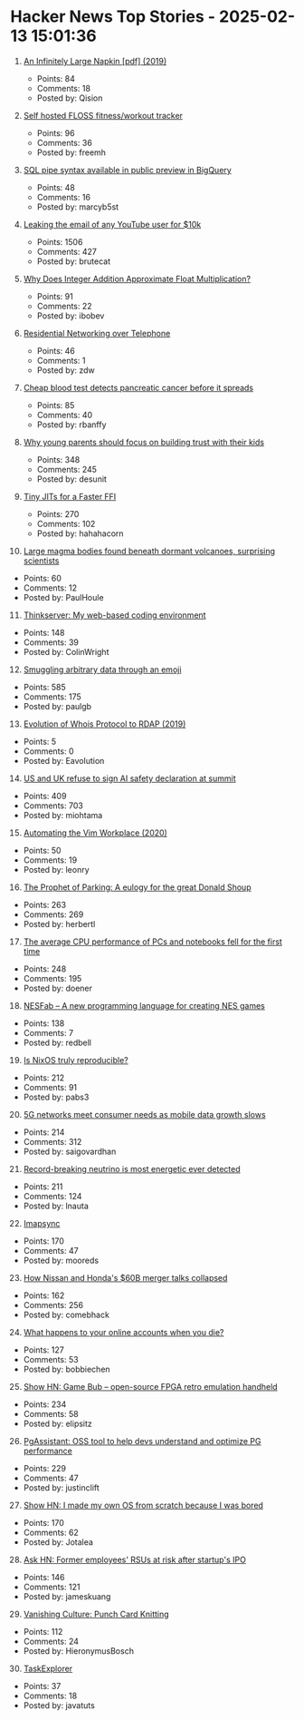 # Hacker News Top Stories - 2025-02-13 15:01:36

1. [An Infinitely Large Napkin [pdf] (2019)](https://venhance.github.io/napkin/Napkin.pdf)
   - Points: 84
   - Comments: 18
   - Posted by: Qision

2. [Self hosted FLOSS fitness/workout tracker](https://github.com/wger-project/wger)
   - Points: 96
   - Comments: 36
   - Posted by: freemh

3. [SQL pipe syntax available in public preview in BigQuery](https://cloud.google.com/bigquery/docs/pipe-syntax-guide)
   - Points: 48
   - Comments: 16
   - Posted by: marcyb5st

4. [Leaking the email of any YouTube user for $10k](https://brutecat.com/articles/leaking-youtube-emails)
   - Points: 1506
   - Comments: 427
   - Posted by: brutecat

5. [Why Does Integer Addition Approximate Float Multiplication?](https://probablydance.com/2025/02/08/why-does-integer-addition-approximate-float-multiplication/)
   - Points: 91
   - Comments: 22
   - Posted by: ibobev

6. [Residential Networking over Telephone](https://computer.rip/2025-02-02-residential-networking-over-telephone.html)
   - Points: 46
   - Comments: 1
   - Posted by: zdw

7. [Cheap blood test detects pancreatic cancer before it spreads](https://www.nature.com/articles/d41586-025-00438-z)
   - Points: 85
   - Comments: 40
   - Posted by: rbanffy

8. [Why young parents should focus on building trust with their kids](https://desunit.com/blog/marshmallow-test-and-parenting/)
   - Points: 348
   - Comments: 245
   - Posted by: desunit

9. [Tiny JITs for a Faster FFI](https://railsatscale.com/2025-02-12-tiny-jits-for-a-faster-ffi/)
   - Points: 270
   - Comments: 102
   - Posted by: hahahacorn

10. [Large magma bodies found beneath dormant volcanoes, surprising scientists](https://phys.org/news/2025-01-large-magma-bodies-beneath-dormant.html)
   - Points: 60
   - Comments: 12
   - Posted by: PaulHoule

11. [Thinkserver: My web-based coding environment](https://checkmyworking.com/posts/2025/02/thinkserver-my-web-based-coding-environment/)
   - Points: 148
   - Comments: 39
   - Posted by: ColinWright

12. [Smuggling arbitrary data through an emoji](https://paulbutler.org/2025/smuggling-arbitrary-data-through-an-emoji/)
   - Points: 585
   - Comments: 175
   - Posted by: paulgb

13. [Evolution of Whois Protocol to RDAP (2019)](https://www.icann.org/en/blogs/details/evolution-of-whois-protocol-to-rdap---what-you-need-to-know-23-10-2019-en)
   - Points: 5
   - Comments: 0
   - Posted by: Eavolution

14. [US and UK refuse to sign AI safety declaration at summit](https://arstechnica.com/ai/2025/02/us-and-uk-refuse-to-sign-ai-safety-declaration-at-summit/)
   - Points: 409
   - Comments: 703
   - Posted by: miohtama

15. [Automating the Vim Workplace (2020)](https://sharats.me/posts/automating-the-vim-workplace/)
   - Points: 50
   - Comments: 19
   - Posted by: leonry

16. [The Prophet of Parking: A eulogy for the great Donald Shoup](https://www.worksinprogress.news/p/the-prophet-of-parking)
   - Points: 263
   - Comments: 269
   - Posted by: herbertl

17. [The average CPU performance of PCs and notebooks fell for the first time](https://www.cpubenchmark.net/year-on-year.html)
   - Points: 248
   - Comments: 195
   - Posted by: doener

18. [NESFab – A new programming language for creating NES games](https://pubby.games/nesfab.html)
   - Points: 138
   - Comments: 7
   - Posted by: redbell

19. [Is NixOS truly reproducible?](https://luj.fr/blog/is-nixos-truly-reproducible.html)
   - Points: 212
   - Comments: 91
   - Posted by: pabs3

20. [5G networks meet consumer needs as mobile data growth slows](https://spectrum.ieee.org/5g-bandwidth)
   - Points: 214
   - Comments: 312
   - Posted by: saigovardhan

21. [Record-breaking neutrino is most energetic ever detected](https://www.nature.com/articles/d41586-025-00444-1)
   - Points: 211
   - Comments: 124
   - Posted by: lnauta

22. [Imapsync](https://imapsync.lamiral.info/)
   - Points: 170
   - Comments: 47
   - Posted by: mooreds

23. [How Nissan and Honda's $60B merger talks collapsed](https://www.reuters.com/markets/deals/inside-collapse-nissan-hondas-60-billion-mega-deal-2025-02-12/)
   - Points: 162
   - Comments: 256
   - Posted by: comebhack

24. [What happens to your online accounts when you die?](https://digitalseams.com/blog/what-happens-to-your-online-accounts-when-you-die)
   - Points: 127
   - Comments: 53
   - Posted by: bobbiechen

25. [Show HN: Game Bub – open-source FPGA retro emulation handheld](https://eli.lipsitz.net/posts/introducing-gamebub/)
   - Points: 234
   - Comments: 58
   - Posted by: elipsitz

26. [PgAssistant: OSS tool to help devs understand and optimize PG performance](https://github.com/nexsol-technologies/pgassistant)
   - Points: 229
   - Comments: 47
   - Posted by: justinclift

27. [Show HN: I made my own OS from scratch because I was bored](https://jotalea.com.ar/misc/jotaleaos/)
   - Points: 170
   - Comments: 62
   - Posted by: Jotalea

28. [Ask HN: Former employees' RSUs at risk after startup's IPO](undefined)
   - Points: 146
   - Comments: 121
   - Posted by: jameskuang

29. [Vanishing Culture: Punch Card Knitting](https://blog.archive.org/2025/02/12/vanishing-culture-punch-card-knitting/)
   - Points: 112
   - Comments: 24
   - Posted by: HieronymusBosch

30. [TaskExplorer](https://github.com/DavidXanatos/TaskExplorer)
   - Points: 37
   - Comments: 18
   - Posted by: javatuts

